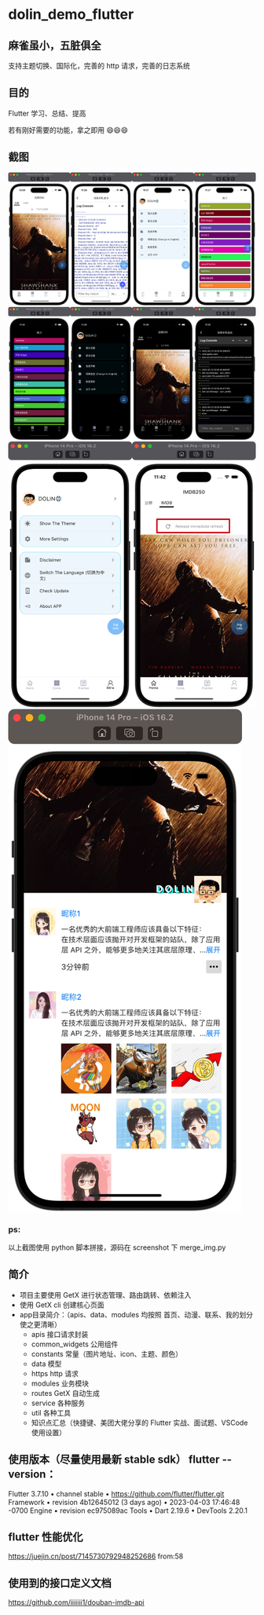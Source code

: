 # dolin_demo_flutter

## 麻雀虽小，五脏俱全
支持主题切换、国际化，完善的 http 请求，完善的日志系统


## 目的
Flutter 学习、总结、提高

若有刚好需要的功能，拿之即用 😄😄😄


## 截图
![image](https://raw.githubusercontent.com/helloDolin/dolin_demo_flutter/main/screenshot/light.png)
![image](https://raw.githubusercontent.com/helloDolin/dolin_demo_flutter/main/screenshot/dark.png)
![image](https://raw.githubusercontent.com/helloDolin/dolin_demo_flutter/main/screenshot/english.png)
![image](https://raw.githubusercontent.com/helloDolin/dolin_demo_flutter/main/screenshot/wechat.png)

### ps:
以上截图使用 python 脚本拼接，源码在 screenshot 下 merge_img.py

## 简介
* 项目主要使用 GetX 进行状态管理、路由跳转、依赖注入
* 使用 GetX cli 创建核心页面
* app目录简介：（apis、data、modules 均按照 首页、动漫、联系、我的划分使之更清晰）
    * apis 接口请求封装
    * common_widgets 公用组件
    * constants 常量（图片地址、icon、主题、颜色）
    * data 模型
    * https http 请求
    * modules 业务模块
    * routes GetX 自动生成
    * service 各种服务
    * util 各种工具
    * 知识点汇总（快捷键、美团大佬分享的 Flutter 实战、面试题、VSCode 使用设置）
    

## 使用版本（尽量使用最新 stable sdk） flutter --version：
Flutter 3.7.10 • channel stable • https://github.com/flutter/flutter.git
Framework • revision 4b12645012 (3 days ago) • 2023-04-03 17:46:48 -0700
Engine • revision ec975089ac
Tools • Dart 2.19.6 • DevTools 2.20.1

## flutter 性能优化
https://juejin.cn/post/7145730792948252686  from:58

## 使用到的接口定义文档
https://github.com/iiiiiii1/douban-imdb-api